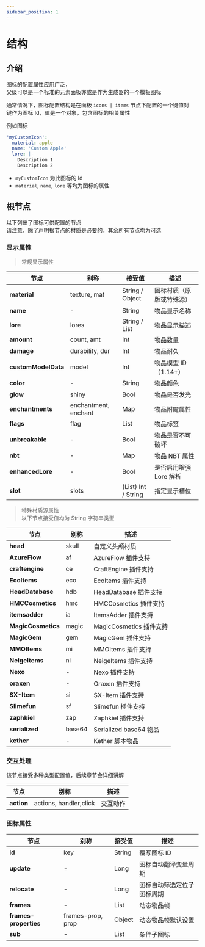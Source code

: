 ```yaml
---
sidebar_position: 1
---
```


# 结构

## 介绍

图标的配置属性应用广泛，  
父级可以是一个标准的元素面板亦或是作为生成器的一个模板图标

通常情况下，图标配置结构是在面板 `icons | items` 节点下配置的一个键值对  
键作为图标 Id，值是一个对象，包含图标的相关属性

例如图标
```yaml
'myCustomIcon':
  material: apple
  name: 'Custom Apple'
  lore: |-
    Description 1
    Description 2
```

- `myCustomIcon` 为此图标的 Id
- `material`, `name`, `lore` 等均为图标的属性

## 根节点

以下列出了图标可供配置的节点  
请注意，除了声明根节点的材质是必要的，其余所有节点均为可选  

### 显示属性

> 常规显示属性  

| **节点**              | 别称                   | 接受值                 | 描述              |
|---------------------|----------------------|---------------------|-----------------|
| **material**        | texture, mat         | String / Object     | 图标材质（原版或特殊源）    |
| **name**            | -                    | String              | 物品显示名称          |
| **lore**            | lores                | String / List       | 物品显示描述          |
| **amount**          | count, amt           | Int                 | 物品数量            |
| **damage**          | durability, dur      | Int                 | 物品耐久            |
| **customModelData** | model                | Int                 | 物品模型 ID （1.14+） |
| **color**           | -                    | String              | 物品颜色            |
| **glow**            | shiny                | Bool                | 物品是否发光          |
| **enchantments**    | enchantment, enchant | Map                 | 物品附魔属性          |
| **flags**           | flag                 | List                | 物品标签            |
| **unbreakable**     | -                    | Bool                | 物品是否不可破坏        |
| **nbt**             | -                    | Map                 | 物品 NBT 属性       |
| **enhancedLore**    | -                    | Bool                | 是否启用增强 Lore 解析  |
| **slot**            | slots                | (List) Int / String | 指定显示槽位          |

> 特殊材质源属性  
> 以下节点接受值均为 String 字符串类型

| **节点**           | 别称     | 描述                 |
|------------------|--------|-------------------------|
| **head**         | skull  | 自定义头颅材质           |
| **AzureFlow**    | af     | AzureFlow 插件支持       |
| **craftengine**  | ce     | CraftEngine 插件支持     |
| **EcoItems**     | eco    | EcoItems 插件支持        |
| **HeadDatabase** | hdb    | HeadDatabase 插件支持    |
| **HMCCosmetics** | hmc    | HMCCosmetics 插件支持    |
| **itemsadder**   | ia     | ItemsAdder 插件支持      |
| **MagicCosmetics** | magic | MagicCosmetics 插件支持 |
| **MagicGem**     | gem    | MagicGem 插件支持        |
| **MMOItems**     | mi     | MMOItems 插件支持        |
| **NeigeItems**   | ni     | NeigeItems 插件支持      |
| **Nexo**         | -      | Nexo 插件支持            |
| **oraxen**       | -      | Oraxen 插件支持          |
| **SX-Item**      | si     | SX-Item 插件支持         |
| **Slimefun**     | sf     | Slimefun 插件支持        |
| **zaphkiel**     | zap    | Zaphkiel 插件支持        |
| **serialized**   | base64 | Serialized base64 物品   |
| **kether**       | -      | Kether 脚本物品          |

### 交互处理

该节点接受多种类型配置值，后续章节会详细讲解

| **节点**     | 别称                     | 描述   |
|------------|------------------------|------|
| **action** | actions, handler,click | 交互动作 |

### 图标属性

| **节点**                | 别称                | 接受值    | 描述              |
|-----------------------|-------------------|--------|-----------------|
| **id**                | key               | String | 覆写图标 ID         |
| **update**            | -                 | Long   | 图标自动翻译变量周期      |
| **relocate**          | -                 | Long   | 图标自动筛选定位子图标周期   |
| **frames**            | -                 | List   | 动态物品帧           |
| **frames-properties** | frames-prop, prop | Object | 动态物品帧默认设置       |
| **sub**               | -                 | List   | 条件子图标           |